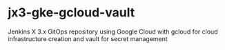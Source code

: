 # jx3-gke-gcloud-vault
Jenkins X 3.x GitOps repository using Google Cloud with gcloud for cloud infrastructure creation and vault for secret management

